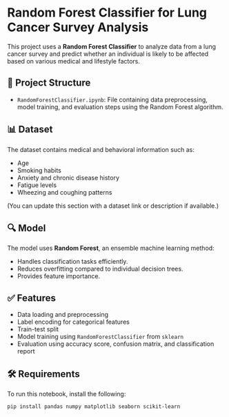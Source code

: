 # Random Forest Classifier for Lung Cancer Survey Analysis

This project uses a **Random Forest Classifier** to analyze data from a lung cancer survey and predict whether an individual is likely to be affected based on various medical and lifestyle factors.

## 📁 Project Structure

- `RandomForestClassifier.ipynb`: File containing data preprocessing, model training, and evaluation steps using the Random Forest algorithm.

## 📊 Dataset

The dataset contains medical and behavioral information such as:
- Age
- Smoking habits
- Anxiety and chronic disease history
- Fatigue levels
- Wheezing and coughing patterns

(You can update this section with a dataset link or description if available.)

## 🔍 Model

The model uses **Random Forest**, an ensemble machine learning method:
- Handles classification tasks efficiently.
- Reduces overfitting compared to individual decision trees.
- Provides feature importance.

## ✅ Features

- Data loading and preprocessing
- Label encoding for categorical features
- Train-test split
- Model training using `RandomForestClassifier` from `sklearn`
- Evaluation using accuracy score, confusion matrix, and classification report

## 🛠️ Requirements

To run this notebook, install the following:

```bash
pip install pandas numpy matplotlib seaborn scikit-learn

